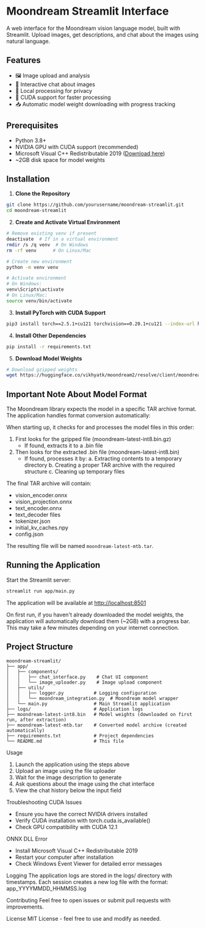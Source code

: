 # Moondream Streamlit Interface

A web interface for the Moondream vision language model, built with Streamlit. Upload images, get descriptions, and chat about the images using natural language.

## Features

- 🖼️ Image upload and analysis
- 💬 Interactive chat about images
- 🚀 Local processing for privacy
- 🎯 CUDA support for faster processing
- 📥 Automatic model weight downloading with progress tracking

## Prerequisites

- Python 3.8+
- NVIDIA GPU with CUDA support (recommended)
- Microsoft Visual C++ Redistributable 2019 ([Download here](https://aka.ms/vs/16/release/vc_redist.x64.exe))
- ~2GB disk space for model weights

## Installation

1. **Clone the Repository**

~~~bash
git clone https://github.com/yourusername/moondream-streamlit.git
cd moondream-streamlit
~~~

2. **Create and Activate Virtual Environment**

~~~bash
# Remove existing venv if present
deactivate  # If in a virtual environment
rmdir /s /q venv  # On Windows
rm -rf venv      # On Linux/Mac

# Create new environment
python -m venv venv

# Activate environment
# On Windows:
venv\Scripts\activate
# On Linux/Mac:
source venv/bin/activate
~~~

3. **Install PyTorch with CUDA Support**

~~~bash
pip3 install torch==2.5.1+cu121 torchvision==0.20.1+cu121 --index-url https://download.pytorch.org/whl/cu121
~~~

4. **Install Other Dependencies**

~~~bash
pip install -r requirements.txt
~~~

5. **Download Model Weights**

~~~bash
# Download gzipped weights
wget https://huggingface.co/vikhyatk/moondream2/resolve/client/moondream-latest-int8.bin.gz
~~~

## Important Note About Model Format

The Moondream library expects the model in a specific TAR archive format. The application handles format conversion automatically:

When starting up, it checks for and processes the model files in this order:

1. First looks for the gzipped file (moondream-latest-int8.bin.gz)
   - If found, extracts it to a .bin file
2. Then looks for the extracted .bin file (moondream-latest-int8.bin)
   - If found, processes it by:
     a. Extracting contents to a temporary directory
     b. Creating a proper TAR archive with the required structure
     c. Cleaning up temporary files

The final TAR archive will contain:

- vision_encoder.onnx
- vision_projection.onnx
- text_encoder.onnx
- text_decoder files
- tokenizer.json
- initial_kv_caches.npy
- config.json

The resulting file will be named `moondream-latest-mtb.tar`.

## Running the Application

Start the Streamlit server:

~~~bash
streamlit run app/main.py
~~~

The application will be available at [http://localhost:8501](http://localhost:8501)

On first run, if you haven't already downloaded the model weights, the application will automatically download them (~2GB) with a progress bar. This may take a few minutes depending on your internet connection.

## Project Structure

~~~visualization
moondream-streamlit/
├── app/
│   ├── components/
│   │   ├── chat_interface.py    # Chat UI component
│   │   └── image_uploader.py    # Image upload component
│   ├── utils/
│   │   ├── logger.py           # Logging configuration
│   │   └── moondream_integration.py  # Moondream model wrapper
│   └── main.py                 # Main Streamlit application
├── logs/                       # Application logs
├── moondream-latest-int8.bin   # Model weights (downloaded on first run, after extraction)
├── moondream-latest-mtb.tar    # Converted model archive (created automatically)
├── requirements.txt            # Project dependencies
└── README.md                   # This file
~~~

Usage

1. Launch the application using the steps above
2. Upload an image using the file uploader
3. Wait for the image description to generate
4. Ask questions about the image using the chat interface
5. View the chat history below the input field

Troubleshooting
CUDA Issues

- Ensure you have the correct NVIDIA drivers installed
- Verify CUDA installation with torch.cuda.is_available()
- Check GPU compatibility with CUDA 12.1

ONNX DLL Error

- Install Microsoft Visual C++ Redistributable 2019
- Restart your computer after installation
- Check Windows Event Viewer for detailed error messages

Logging
The application logs are stored in the logs/ directory with timestamps. Each session creates a new log file with the format: app_YYYYMMDD_HHMMSS.log

Contributing
Feel free to open issues or submit pull requests with improvements.

License
MIT License - feel free to use and modify as needed.
